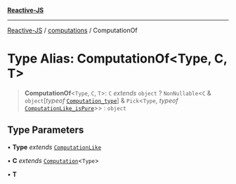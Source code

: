 [**Reactive-JS**](../../README.md)

***

[Reactive-JS](../../README.md) / [computations](../README.md) / ComputationOf

# Type Alias: ComputationOf\<Type, C, T\>

> **ComputationOf**\<`Type`, `C`, `T`\>: `C` *extends* `object` ? `NonNullable`\<`C` & `object`\[*typeof* [`Computation_type`](../variables/Computation_type.md)\] & `Pick`\<`Type`, *typeof* [`ComputationLike_isPure`](../variables/ComputationLike_isPure.md)\>\> : `object`

## Type Parameters

• **Type** *extends* [`ComputationLike`](../interfaces/ComputationLike.md)

• **C** *extends* [`Computation`](../interfaces/Computation.md)\<`Type`\>

• **T**
